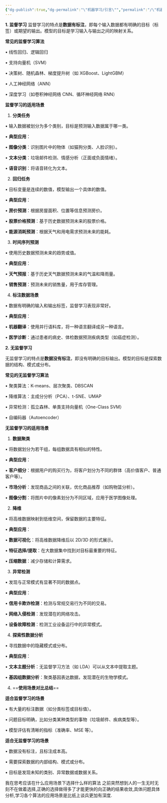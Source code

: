 ```yaml
---
{"dg-publish":true,"dg-permalink":"\"机器学习/引言\"","permalink":"/\"机器学习/引言\"/","title":"机器学习引言"}
---
```




**1. 监督学习**
监督学习的特点是**数据有标注**，即每个输入数据都有明确的目标（标签）或期望的输出。模型的目标是学习输入与输出之间的映射关系。

**常见的监督学习算法**

• 线性回归、逻辑回归

• 支持向量机（SVM）

• 决策树、随机森林、梯度提升树（如 XGBoost、LightGBM）

• 人工神经网络（ANN）

• 深度学习（如卷积神经网络 CNN、循环神经网络 RNN）


**监督学习的适用场景**

1. **分类任务**

• 输入数据被划分为多个类别，目标是预测输入数据属于哪一类。

• **典型应用**：

• **图像分类**：识别图片中的物体（如猫狗分类、人脸识别）。

• **文本分类**：垃圾邮件检测、情感分析（正面或负面情绪）。

• **语音识别**：将语音转化为文本。

2. **回归任务**

• 目标变量是连续的数值，模型输出一个具体的数值。

• **典型应用**：

• **房价预测**：根据房屋面积、位置等信息预测房价。

• **股票价格预测**：基于历史数据预测未来的股票价格。

• **能源消耗预测**：根据天气和用电需求预测未来的能耗。

3. **时间序列预测**

• 使用历史数据预测未来的趋势或值。

• **典型应用**：

• **天气预报**：基于历史天气数据预测未来的气温和降雨量。

• **销售预测**：预测未来的销售量，用于库存管理。

4. **标注数据场景**

• 数据有明确的输入和输出标签，监督学习表现非常好。

• **典型应用**：

• **机器翻译**：使用并行语料库，将一种语言翻译成另一种语言。

• **医学诊断**：通过患者的病史、体检数据预测疾病类型（如癌症检测）。


**2. 无监督学习**

无监督学习的特点是**数据没有标注**，即没有明确的目标输出。模型的目标是探索数据的结构、模式或分布。

  

**常见的无监督学习算法**

• 聚类算法：K-means、层次聚类、DBSCAN

• 降维算法：主成分分析（PCA）、t-SNE、UMAP

• 异常检测：孤立森林、单类支持向量机（One-Class SVM）

• 自编码器（Autoencoder）

  

**无监督学习的适用场景**

1. **数据聚类**

• 将数据划分为若干组，每组数据具有相似的特性。

• **典型应用**：

• **客户细分**：根据用户的购买行为，将客户划分为不同的群体（高价值客户、普通客户等）。

• **市场分析**：发现商品之间的关联，优化商品推荐（如购物篮分析）。

• **图像分割**：将图片中的像素划分为不同区域，应用于医学图像处理。

2. **降维**

• 将高维数据映射到低维空间，保留数据的主要特征。

• **典型应用**：

• **数据可视化**：将高维数据降维后以 2D/3D 的形式展示。

• **特征选择/提取**：在大数据集中找到对目标最重要的特征。

• **压缩数据**：减少存储和计算需求。

3. **异常检测**

• 发现与正常模式有显著不同的数据点。

• **典型应用**：

• **信用卡欺诈检测**：检测与常规交易行为不同的交易。

• **网络入侵检测**：发现潜在的网络攻击。

• **设备故障检测**：检测工业设备运行中的异常模式。

4. **探索性数据分析**

• 寻找数据中的隐藏模式或分布。

• **典型应用**：

• **文本主题分析**：无监督学习方法（如 LDA）可以从文本中提取主题。

• **基因组数据分析**：聚类基因表达数据，发现潜在的生物学模式。



4. ==**使用场景对比总结**==

**适合监督学习的场景**

• 有大量的标注数据（如分类标签或目标值）。

• 问题目标明确，比如分类某种类型的事物（垃圾邮件、疾病类型等）。

• 模型评估有清晰的指标（准确率、MSE 等）。

  

**适合无监督学习的场景**

• 数据没有标注，且标注成本高。

• 需要探索数据的内部结构、模式或分布。

• 目标是发现未知的类别、异常数据或数据关系。


我在思考应该在什么应用场景下选择什么样的算法
之前突然想到人的一生无时无刻不在做着选择,正确的选择做得多了才能更快的向正确的结果收敛,具体问题具体分析,学习各个算法的应用场景是比纸上谈兵更加有深度.
